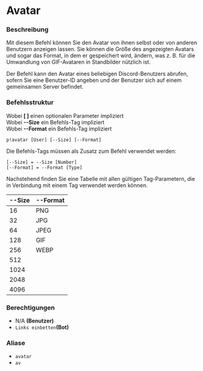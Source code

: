 # Avatar

### Beschreibung

Mit diesem Befehl können Sie den Avatar von ihnen selbst oder von anderen Benutzern anzeigen lassen. Sie können die Größe des angezeigten Avatars und sogar das Format, in dem er gespeichert wird, ändern, was z. B. für die Umwandlung von GIF-Avataren in Standbilder nützlich ist.  
  
Der Befehl kann den Avatar eines beliebigen Discord-Benutzers abrufen, sofern Sie eine Benutzer-ID angeben und der Benutzer sich auf einem gemeinsamen Server befindet.

### Befehlsstruktur

Wobei **\[ \]** einen optionalen Parameter impliziert  
Wobei **--Size** ein Befehls-Tag impliziert  
Wobei **--Format** ein Befehls-Tag impliziert

```text
p!avatar [User] [--Size] [--Format]
```

Die Befehls-Tags müssen als Zusatz zum Befehl verwendet werden:

```text
[--Size] = --Size [Number]
[--Format] = --Format [Type]
```

Nachstehend finden Sie eine Tabelle mit allen gültigen Tag-Parametern, die in Verbindung mit einem Tag verwendet werden können.

| **--Size** | --Format |
| :--- | :--- |
| 16 | PNG |
| 32 | JPG |
| 64 | JPEG |
| 128 | GIF |
| 256 | WEBP |
| 512 |  |
| 1024 |  |
| 2048 |  |
| 4096 |  |

### **Berechtigungen**

* N/A **\(Benutzer\)**
* `Links einbetten`**\(Bot\)**

### Aliase

* `avatar`
* `av`

